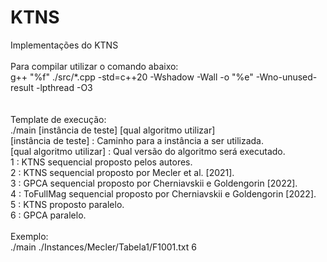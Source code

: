 # KTNS
Implementações do KTNS<br> 
<br>
Para compilar utilizar o comando abaixo:<br>
g++ "%f" ./src/*.cpp  -std=c++20 -Wshadow -Wall  -o "%e" -Wno-unused-result  -lpthread -O3<br>
<br>
<br>
Template de execução:<br>
./main [instância de teste] [qual algoritmo utilizar] <br>
[instância de teste] : Caminho para a instância a ser utilizada.<br>
[qual algoritmo utilizar] : Qual versão do algoritmo será executado. <br>
1 : KTNS sequencial proposto pelos autores. <br>
2 : KTNS sequencial proposto por Mecler et al. [2021]. <br>
3 : GPCA sequencial proposto por Cherniavskii e Goldengorin [2022]. <br>
4 : ToFullMag sequencial proposto por Cherniavskii e Goldengorin [2022]. <br>
5 : KTNS proposto paralelo. <br>
6 : GPCA paralelo. <br>
<br>
Exemplo:<br>
./main ./Instances/Mecler/Tabela1/F1001.txt 6<br>
